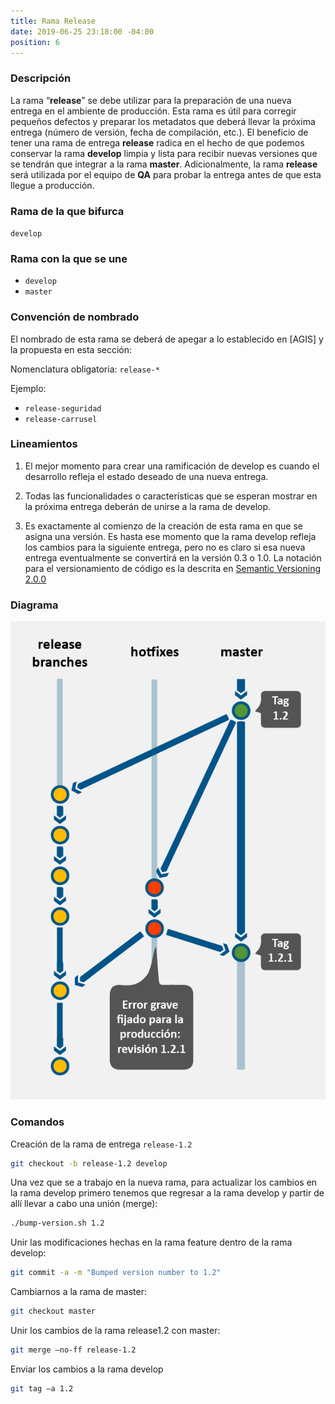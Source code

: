 ```yaml
---
title: Rama Release
date: 2019-06-25 23:18:00 -04:00
position: 6
---
```


### Descripción

La rama “**release**” se debe utilizar para la preparación de una nueva entrega en el ambiente de producción. Esta rama es útil para corregir pequeños defectos y preparar los metadatos que deberá llevar la próxima entrega \(número de versión, fecha de compilación, etc.\). El beneficio de tener una rama de entrega **release** radica en el hecho de que podemos conservar la rama **develop** limpia y lista para recibir nuevas versiones que se tendrán que integrar a la rama **master**. Adicionalmente, la rama **release** será utilizada por el equipo de **QA** para probar la entrega antes de que esta llegue a producción.

### Rama de la que bifurca

`develop`

### Rama con la que se une

* `develop`
* `master`

### Convención de nombrado

El nombrado de esta rama se deberá de apegar a lo establecido en \[AGIS\] y la propuesta en esta sección:

Nomenclatura obligatoria: `release-*`

Ejemplo:

* `release-seguridad`
* `release-carrusel`

### Lineamientos

1. El mejor momento para crear una ramificación de develop es cuando el desarrollo refleja el estado deseado de una nueva entrega.

2. Todas las funcionalidades o características que se esperan mostrar en la próxima entrega deberán de unirse a la rama de develop.

3. Es exactamente al comienzo de la creación de esta rama en que se asigna una versión. Es hasta ese momento que la rama develop refleja los cambios para la siguiente entrega, pero no es claro si esa nueva entrega eventualmente se convertirá en la versión 0.3 o 1.0. La notación para el versionamiento de código es la descrita en [Semantic Versioning 2.0.0](https://semver.org/spec/v2.0.0.html)

### Diagrama

![](/assets/images/git/branch-hotfixes.png)

### Comandos

Creación de la rama de entrega `release-1.2`

```bash
git checkout -b release-1.2 develop
```

Una vez que se a trabajo en la nueva rama, para actualizar los cambios en la rama develop primero tenemos que regresar a la rama develop y partir de allí llevar a cabo una unión \(merge\):

```bash
./bump-version.sh 1.2
```

Unir las modificaciones hechas en la rama feature dentro de la rama develop:

```bash
git commit -a -m "Bumped version number to 1.2"
```

Cambiarnos a la rama de master:

```bash
git checkout master
```

Unir los cambios de la rama release1.2 con master:

```bash
git merge –no-ff release-1.2
```

Enviar los cambios a la rama develop

```bash
git tag –a 1.2
```
